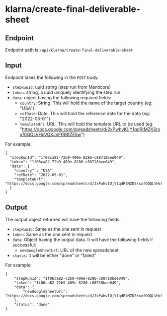# klarna/create-final-deliverable-sheet

## Endpoint

Endpoint path is `/api/klarna/create-final-deliverable-sheet`

## Input

Endpoint takes the following in the `POST` body:

- `stepRunId`: uuid string (step run from Manticore)
- `token`: string, a uuid uniquely identifying the step run
- `data`: object having the following required fields:
    - `country`: String. This will hold the name of the target country (eg: "USA")
    - `refDate`: Date. This will hold the reference date for the data (eg: "2022-05-01")
    - `templateUrl`: URL. This will hold the template URL to be used (eg: "https://docs.google.com/spreadsheets/d/2xPwhvIOjY1qdRtMZKSrxxf0QQLVHcVQXJnFfRBfZE5w")

For example:
```
{
  "stepRunId": "1f06ca82-72b9-409e-8286-c88718bee049",
  "token": "1f06ca82-72b9-409e-8286-c88718bee049",
  "data": {
  	"country" : "USA",
  	"refDate": "2022-05-01",
    "templateUrl": "https://docs.google.com/spreadsheets/d/2xPwhvIOjY1qdRtMZKSrxxf0QQLVHcVQXJnFfRBfZE5w"
  }
}
```

## Output

The output object returned will have the following fields:

-	`stepRunId`: Same as the one sent in request
-	`token`: Same as the one sent in request
-	`data`: Object having the output data. It will have the following fields if successful:
	-	`newGoogleSheetUrl`: URL of the new spreadsheet
- `status`: It will be either "done" or "failed"


For example:
```
{
    "stepRunId": "1f06ca82-72b9-409e-8286-c88718bee049",
    "token": "1f06ca82-72b9-409e-8286-c88718bee049",
    "data": {
        "newGoogleSheetUrl": "https://docs.google.com/spreadsheets/d/2xPwhvIOjY1qdRtMZKSrxxf0QQLVHcVQXJnFfRBfZE5w"
    },
    "status": "done"
}
```